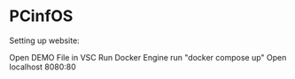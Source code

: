 # PCinfOS

Setting up website:

Open DEMO File in VSC
Run Docker Engine
run "docker compose up"
Open localhost 8080:80
